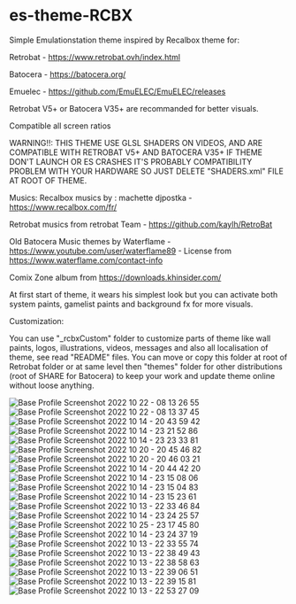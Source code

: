 # es-theme-RCBX

Simple Emulationstation theme inspired by Recalbox theme for: 

Retrobat - https://www.retrobat.ovh/index.html

Batocera - https://batocera.org/

Emuelec - https://github.com/EmuELEC/EmuELEC/releases

Retrobat V5+ or Batocera V35+ are recommanded for better visuals.

Compatible all screen ratios

WARNING!!: THIS THEME USE GLSL SHADERS ON VIDEOS, AND ARE COMPATIBLE WITH RETROBAT V5+ AND BATOCERA V35+
IF THEME DON'T LAUNCH OR ES CRASHES IT'S PROBABLY COMPATIBILITY PROBLEM WITH YOUR HARDWARE SO JUST
DELETE "SHADERS.xml" FILE AT ROOT OF THEME.

Musics:
Recalbox musics by : machette djpostka - https://www.recalbox.com/fr/

Retrobat musics from retrobat Team - https://github.com/kaylh/RetroBat

Old Batocera Music themes by Waterflame - https://www.youtube.com/user/waterflame89 - License from https://www.waterflame.com/contact-info

Comix Zone album from https://downloads.khinsider.com/

At first start of theme, it wears his simplest look but you can activate both system paints, gamelist paints and background fx for more visuals.

Customization:

You can use "_rcbxCustom" folder to customize parts of theme like wall paints, logos, illustrations, videos, messages and also all localisation of theme, see read "README" files.
You can move or copy this folder at root of Retrobat folder or at same level then "themes" folder for other distributions (root of SHARE for Batocera) to keep your work and update theme online without loose anything.

![Base Profile Screenshot 2022 10 22 - 08 13 26 55](https://user-images.githubusercontent.com/59354081/197323526-68b65930-f007-41ed-8eac-8210e217a22a.png)
![Base Profile Screenshot 2022 10 22 - 08 13 37 45](https://user-images.githubusercontent.com/59354081/197323530-43d26802-142c-4583-aa9e-2b9bee3dff51.png)
![Base Profile Screenshot 2022 10 14 - 20 43 59 42](https://user-images.githubusercontent.com/59354081/195944810-e344e681-7734-4007-baa3-1768e5f846fc.png)
![Base Profile Screenshot 2022 10 14 - 23 21 52 86](https://user-images.githubusercontent.com/59354081/195946595-58519b6a-41f0-4cbb-b283-10a38c22d71e.png)
![Base Profile Screenshot 2022 10 14 - 23 23 33 81](https://user-images.githubusercontent.com/59354081/195946600-689c1607-937e-4136-9547-a218d0288c48.png)
![Base Profile Screenshot 2022 10 20 - 20 45 46 82](https://user-images.githubusercontent.com/59354081/197032453-5b4cf23d-bcbf-44ea-a02d-e663ba4570b5.png)
![Base Profile Screenshot 2022 10 20 - 20 46 03 21](https://user-images.githubusercontent.com/59354081/197032464-e17333f7-7a50-455f-bd0f-f09f7456bac4.png)
![Base Profile Screenshot 2022 10 14 - 20 44 42 20](https://user-images.githubusercontent.com/59354081/195944890-6fc78cbb-4aa3-41ef-b70e-754d71374573.png)
![Base Profile Screenshot 2022 10 14 - 23 15 08 06](https://user-images.githubusercontent.com/59354081/195945286-fae6fc6a-bd7f-49d6-b342-4564796f595b.png)
![Base Profile Screenshot 2022 10 14 - 23 15 04 83](https://user-images.githubusercontent.com/59354081/195945244-1ae0ad2f-5d0e-4d1a-aefd-f08f87acecbf.png)
![Base Profile Screenshot 2022 10 14 - 23 15 23 61](https://user-images.githubusercontent.com/59354081/195945271-6ea2788d-cdd5-4da3-9f26-3354de514b2a.png)
![Base Profile Screenshot 2022 10 13 - 22 33 46 84](https://user-images.githubusercontent.com/59354081/195708473-65b76cfd-51b5-4ba5-bd1a-78d850e7520c.png)
![Base Profile Screenshot 2022 10 14 - 23 24 25 57](https://user-images.githubusercontent.com/59354081/195946620-0428c3d4-0af3-43f1-b38f-8d9e9647bd76.png)
![Base Profile Screenshot 2022 10 25 - 23 17 45 80](https://user-images.githubusercontent.com/59354081/197884577-cbc32c74-e0e6-4d74-9cfc-d99ac6df517b.png)
![Base Profile Screenshot 2022 10 14 - 23 24 37 19](https://user-images.githubusercontent.com/59354081/195946625-6fcfd70a-7c5d-4230-8bbd-5aa017846043.png)
![Base Profile Screenshot 2022 10 13 - 22 33 55 74](https://user-images.githubusercontent.com/59354081/195708491-c57291a0-b687-41ff-aaf9-8b0d5312d3dc.png)
![Base Profile Screenshot 2022 10 13 - 22 38 49 43](https://user-images.githubusercontent.com/59354081/195708518-5417391c-2f00-46d0-8d8f-e147394d91f3.png)
![Base Profile Screenshot 2022 10 13 - 22 38 58 63](https://user-images.githubusercontent.com/59354081/195708547-d82f3017-cb0f-43fd-9557-dd9e67e12a8c.png)
![Base Profile Screenshot 2022 10 13 - 22 39 06 51](https://user-images.githubusercontent.com/59354081/195708557-ba87d7cc-fe76-4e87-b229-5f11bba8cc9a.png)
![Base Profile Screenshot 2022 10 13 - 22 39 15 81](https://user-images.githubusercontent.com/59354081/195708570-91122d89-8926-45c1-80fe-932a7e736e11.png)
![Base Profile Screenshot 2022 10 13 - 22 53 27 09](https://user-images.githubusercontent.com/59354081/195708584-78495453-a446-4006-90a7-898a56522304.png)
